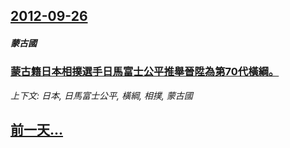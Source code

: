 ## [2012-09-26](/news/2012/09/26/index.md)

##### 蒙古國
### [ 蒙古籍日本相撲選手日馬富士公平推舉晉陞為第70代橫綱。](/news/2012/09/26/蒙古籍日本相撲選手日馬富士公平推舉晉陞為第70代橫綱.md)
_上下文: 日本, 日馬富士公平, 橫綱, 相撲, 蒙古國_

## [前一天...](/news/2012/09/25/index.md)

